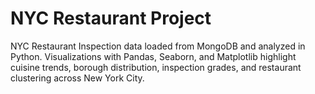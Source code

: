 # NYC Restaurant Project
NYC Restaurant Inspection data loaded from MongoDB and analyzed in Python. Visualizations with Pandas, Seaborn, and Matplotlib highlight cuisine trends, borough distribution, inspection grades, and restaurant clustering across New York City.
